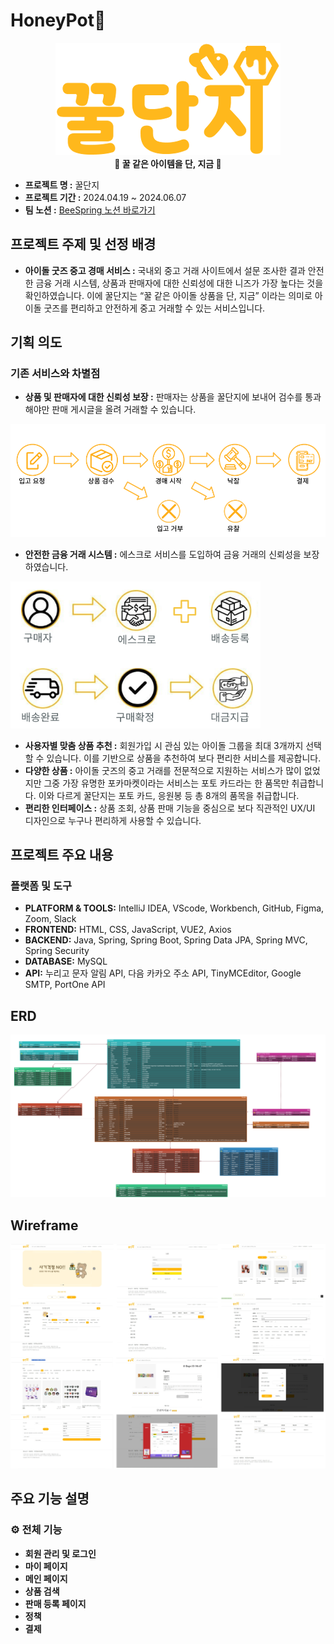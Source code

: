 # HoneyPot🍯
<p align="center">
  <img src="https://github.com/Leemalgum/HoneyPot_back/blob/main/images/logo.png?raw=true">
  <br>
  <strong>🍯 꿀 같은 아이템을 단, 지금 🍯</strong>
</p>
  
- **프로젝트 명 :** 꿀단지
- **프로젝트 기간 :** 2024.04.19 ~ 2024.06.07
- **팀 노션 :** [BeeSpring 노션 바로가기](https://www.notion.so/Bee-d03cbe54805d45b7ae64c7f1cea6310e)
## 프로젝트 주제 및 선정 배경
- **아이돌 굿즈 중고 경매 서비스 :** 국내외 중고 거래 사이트에서 설문 조사한 결과 안전한 금융 거래 시스템, 상품과 판매자에 대한 신뢰성에 대한 니즈가 가장 높다는 것을 확인하였습니다. 이에 꿀단지는 “꿀 같은 아이돌 상품을 단, 지금” 이라는 의미로 아이돌 굿즈를 편리하고 안전하게 중고 거래할 수 있는 서비스입니다.
## 기획 의도
### 기존 서비스와 차별점
- **상품 및 판매자에 대한 신뢰성 보장 :** 판매자는 상품을 꿀단지에 보내어 검수를 통과해야만 판매 게시글을 올려 거래할 수 있습니다.
<p align="left">
  <img src="https://github.com/Leemalgum/HoneyPot_back/blob/main/images/stockingprocess.png?raw=true" width="600">
</p>

- **안전한 금융 거래 시스템 :** 에스크로 서비스를 도입하여 금융 거래의 신뢰성을 보장하였습니다.
<p align="left">
  <img src="https://github.com/Leemalgum/HoneyPot_back/blob/main/images/escrow.png?raw=true" width="400">
</p>

- **사용자별 맞춤 상품 추천 :** 회원가입 시 관심 있는 아이돌 그룹을 최대 3개까지 선택할 수 있습니다. 이를 기반으로 상품을 추천하여 보다 편리한 서비스를 제공합니다.
- **다양한 상품 :** 아이돌 굿즈의 중고 거래를 전문적으로 지원하는 서비스가 많이 없었지만 그중 가장 유명한 포카마켓이라는 서비스는 포토 카드라는 한 품목만 취급합니다. 이와 다르게 꿀단지는 포토 카드, 응원봉 등 총 8개의 품목을 취급합니다.
- **편리한 인터페이스 :** 상품 조회, 상품 판매 기능을 중심으로 보다 직관적인 UX/UI 디자인으로 누구나 편리하게 사용할 수 있습니다.
## 프로젝트 주요 내용
### 플랫폼 및 도구
- **PLATFORM & TOOLS:** IntelliJ IDEA, VScode, Workbench, GitHub, Figma, Zoom, Slack
- **FRONTEND:** HTML, CSS, JavaScript, VUE2, Axios
- **BACKEND:** Java, Spring, Spring Boot, Spring Data JPA, Spring MVC, Spring Security
- **DATABASE:** MySQL
- **API:** 누리고 문자 알림 API, 다음 카카오 주소 API, TinyMCEditor, Google SMTP, PortOne API
## ERD
<p align="center">
  <img src="https://github.com/Leemalgum/HoneyPot_back/blob/main/images/ERD.png?raw=true" width="800">
</p>

## Wireframe
<p align="center">
  <img src="https://github.com/Leemalgum/HoneyPot_back/blob/main/images/wireframe.jpg?raw=true">
</p>

## 주요 기능 설명
### ⚙️ 전체 기능
- **회원 관리 및 로그인**
- **마이 페이지**
- **메인 페이지**
- **상품 검색**
- **판매 등록 페이지**
- **정책**
- **결제**
